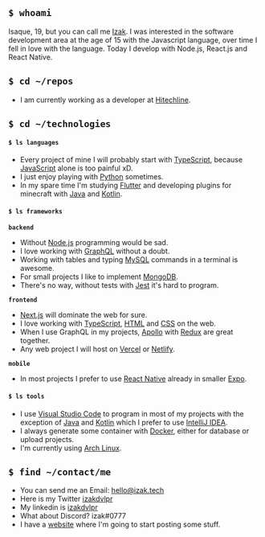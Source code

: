 ## `$ whoami`

Isaque, 19, but you can call me [Izak](https://github.com/izakdvlpr). I was interested in the software development area at the age of 15 with the Javascript language, over time I fell in love with the language. Today I develop with Node.js, React.js and React Native.

## `$ cd ~/repos`

- I am currently working as a developer at [Hitechline](https://hitechline.com.br).

## `$ cd ~/technologies`

#### `$ ls languages`

- Every project of mine I will probably start with [TypeScript](https://typescriptlang.org/), because [JavaScript](https://javascript.com/) alone is too painful xD.
- I just enjoy playing with [Python](https://python.org/) sometimes.
- In my spare time I'm studying [Flutter](https://flutter.dev/) and developing plugins for minecraft with [Java](https://java.com/) and [Kotlin](https://kotlinlang.org/).

#### `$ ls frameworks`

**`backend`**

- Without [Node.js](https://nodejs.org/en/) programming would be sad.
- I love working with [GraphQL](https://graphql.org/) without a doubt.
- Working with tables and typing [MySQL](https://mysql.com/) commands in a terminal is awesome.
- For small projects I like to implement [MongoDB](https://mongodb.com/).
- There's no way, without tests with [Jest](https://jestjs.io/) it's hard to program.

**`frontend`**

- [Next.js](https://nextjs.org/) will dominate the web for sure.
- I love working with [TypeScript](https://typescriptlang.org/), [HTML](https://developer.mozilla.org/en-US/docs/Web/HTML) and [CSS](https://developer.mozilla.org/en-US/docs/web/CSS) on the web.
- When I use GraphQL in my projects, [Apollo](https://apollographql.com/) with [Redux](https://redux.js.org/) are great together.
- Any web project I will host on [Vercel](https://vercel.com/) or [Netlify](https://netlify.com/).

**`mobile`**

- In most projects I prefer to use [React Native](https://reactnative.dev/) already in smaller [Expo](https://expo.dev/).

#### `$ ls tools`

- I use [Visual Studio Code](https://code.visualstudio.com/) to program in most of my projects with the exception of [Java](https://java.com/) and [Kotlin](https://kotlinlang.org/) which I prefer to use [IntelliJ IDEA](https://www.jetbrains.com/idea/).
- I always generate some container with [Docker](https://docker.com/), either for database or upload projects.
- I'm currently using [Arch Linux](https://archlinux.org/).

## `$ find ~/contact/me`

- You can send me an Email: [hello@izak.tech](mailto:hello@izak.tech)
- Here is my Twitter [izakdvlpr](https://twitter.com/izakdvlpr)
- My linkedin is [izakdvlpr](https://www.linkedin.com/in/izakdvlpr/)
- What about Discord? izak#0777
- I have a [website](https://izakdvlpr.vercel.app/) where I'm going to start posting some stuff.
